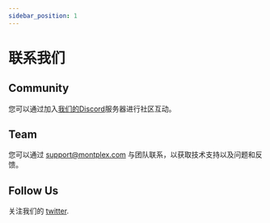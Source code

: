 ```yaml
---
sidebar_position: 1
---
```


# 联系我们


## Community

您可以通过加入[我们的Discord](https://discord.gg/Y5HpjaEMre)服务器进行社区互动。

## Team

您可以通过 [support@montplex.com](mailto:support@montplex.com) 与团队联系，以获取技术支持以及问题和反馈。


## Follow Us

关注我们的 [twitter](https://twitter.com/MontplexDB). 



